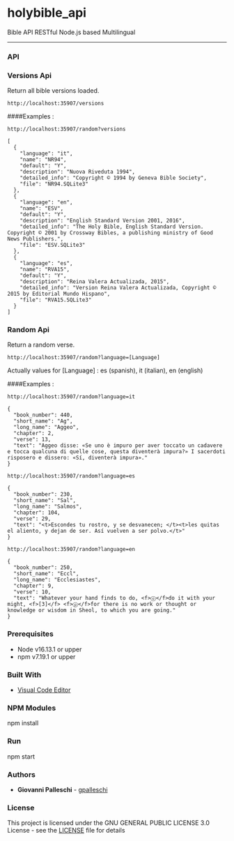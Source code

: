 # holybible_api
Bible API RESTful Node.js based Multilingual  
<hr />

### API

### Versions Api
Return all bible versions loaded.

`http://localhost:35907/versions`

####Examples :   

`http://localhost:35907/random?versions`
```
[
  {
    "language": "it",
    "name": "NR94",
    "default": "Y",
    "description": "Nuova Riveduta 1994",
    "detailed_info": "Copyright © 1994 by Geneva Bible Society",
    "file": "NR94.SQLite3"
  },
  {
    "language": "en",
    "name": "ESV",
    "default": "Y",
    "description": "English Standard Version 2001, 2016",
    "detailed_info": "The Holy Bible, English Standard Version. Copyright © 2001 by Crossway Bibles, a publishing ministry of Good News Publishers.",
    "file": "ESV.SQLite3"
  },
  {
    "language": "es",
    "name": "RVA15",
    "default": "Y",
    "description": "Reina Valera Actualizada, 2015",
    "detailed_info": "Version Reina Valera Actualizada, Copyright © 2015 by Editorial Mundo Hispano",
    "file": "RVA15.SQLite3"
  }
]
```

### Random Api
Return a random verse.

`http://localhost:35907/random?language=[Language]`

Actually values for [Language] : es (spanish), it (italian), en (english)

####Examples :   

`http://localhost:35907/random?language=it`

```
{
  "book_number": 440,
  "short_name": "Ag",
  "long_name": "Aggeo",
  "chapter": 2,
  "verse": 13,
  "text": "Aggeo disse: «Se uno è impuro per aver toccato un cadavere e tocca qualcuna di quelle cose, questa diventerà impura?» I sacerdoti risposero e dissero: «Sí, diventerà impura»."
}
```
`http://localhost:35907/random?language=es`
```
{
  "book_number": 230,
  "short_name": "Sal",
  "long_name": "Salmos",
  "chapter": 104,
  "verse": 29,
  "text": "<t>Escondes tu rostro, y se desvanecen; </t><t>les quitas el aliento, y dejan de ser. Así vuelven a ser polvo.</t>"
}
```
`http://localhost:35907/random?language=en`
```
{
  "book_number": 250,
  "short_name": "Eccl",
  "long_name": "Ecclesiastes",
  "chapter": 9,
  "verse": 10,
  "text": "Whatever your hand finds to do, <f>ⓞ</f>do it with your might, <f>[3]</f> <f>ⓟ</f>for there is no work or thought or knowledge or wisdom in Sheol, to which you are going."
}

```
### Prerequisites  

* Node v16.13.1 or upper
* npm  v7.19.1 or upper

### Built With  
* [Visual Code Editor](https://code.visualstudio.com)  

### NPM Modules
npm install  

### Run
npm start

### Authors  

* **Giovanni Palleschi** - [gpalleschi](https://github.com/gpalleschi)  


### License

This project is licensed under the GNU GENERAL PUBLIC LICENSE 3.0 License - see the [LICENSE](LICENSE) file for details 